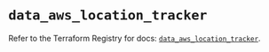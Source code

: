 # `data_aws_location_tracker`

Refer to the Terraform Registry for docs: [`data_aws_location_tracker`](https://registry.terraform.io/providers/hashicorp/aws/6.13.0/docs/data-sources/location_tracker).
